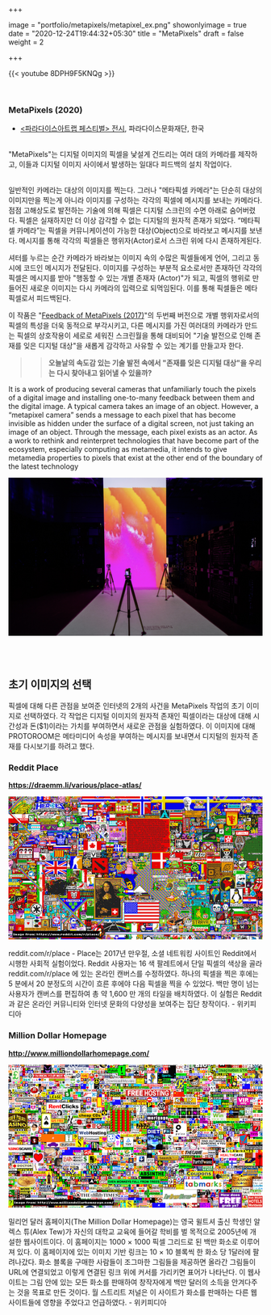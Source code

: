 +++

image = "portfolio/metapixels/metapixel_ex.png"
showonlyimage = true
date = "2020-12-24T19:44:32+05:30"
title = "MetaPixels"
draft = false
weight = 2

+++

 {{< youtube 8DPH9F5KNQg >}}


<br/>

### MetaPixels (2020)
- [<파라다이스아트랩 페스티벌> 전시](http://paradise-cf.or.kr/program/art_lab?menuitems=3), 파라다이스문화재단, 한국

<br/>
"MetaPixels"는 디지털 이미지의 픽셀을 낯설게 건드리는 여러 대의 카메라를 제작하고, 이들과 디지털 이미지 사이에서 발생하는 일대다 피드백의 설치 작업이다.
<br/><br/>

일반적인 카메라는 대상의 이미지를 찍는다. 그러나 "메타픽셀 카메라"는 단순히 대상의 이미지만을 찍는게 아니라 이미지를 구성하는 각각의 픽셀에 메시지를 보내는 카메라다. 점점 고해상도로 발전하는 기술에 의해  픽셀은 디지털 스크린의 수면 아래로 숨어버렸다. 픽셀은 실재하지만 더 이상 감각할 수 없는 디지털의 원자적 존재가 되었다. “메타픽셀 카메라”는 픽셀을 커뮤니케이션이 가능한 대상(Object)으로 바라보고 메시지를 보낸다. 메시지를 통해 각각의 픽셀들은 행위자(Actor)로서 스크린 위에 다시 존재하게된다.

셔터를 누르는 순간 카메라가 바라보는 이미지 속의 수많은 픽셀들에게 언어, 그리고 동시에 코드인 메시지가 전달된다. 이미지를 구성하는 부분적 요소로서만 존재하던 각각의 픽셀은 메시지를 받아 "행동할 수 있는 개별 존재자 (Actor)"가 되고, 픽셀의 행위로 만들어진 새로운 이미지는 다시 카메라의 입력으로 되먹임된다. 이를 통해 픽셀들은 메타픽셀로서 피드백된다.

이 작품은 "[Feedback of MetaPixels (2017)](/works/feedback-of-metapixels)"의 두번째 버전으로 개별 행위자로서의 픽셀의 특성을 더욱 동적으로 부각시키고, 다른 메시지를 가진 여러대의 카메라가 만드는 픽셀의 상호작용이 세로로 세워진 스크린월을 통해 대비되어 "기술 발전으로 인해 존재를 잊은 디지털 대상"을 새롭게 감각하고 사유할 수 있는 계기를 만들고자 한다.

>>**오늘날의 속도감 있는 기술 발전 속에서 "존재를 잊은 디지털 대상"을 우리는 다시 찾아내고 읽어낼 수 있을까?**

It is a work of producing several cameras that unfamiliarly touch the pixels of a digital image and installing one-to-many feedback between them and the digital image. A typical camera takes an image of an object. However, a “metapixel camera” sends a message to each pixel that has become invisible as hidden under the surface of a digital screen, not just taking an image of an object. Through the message, each pixel exists as an actor. As a work to rethink and reinterpret technologies that have become part of the ecosystem, especially computing as metamedia, it intends to give metamedia properties to pixels that exist at the other end of the boundary of the latest technology


![](./metapixels_02.png)


<br/><br/>
## 초기 이미지의 선택
픽셀에 대해 다른 관점을 보여준 인터넷의 2개의 사건을 MetaPixels 작업의 초기 이미지로 선택하였다. 각 작업은 디지털 이미지의 원자적 존재인 픽셀이라는 대상에 대해 시간성과 돈($1)이라는 가치를 부여하면서 새로운 관점을 실험하였다. 이 이미지에 대해 PROTOROOM은 메타미디어 속성을 부여하는 메시지를 보내면서 디지털의 원자적 존재를 다시보기를 하려고 했다.

### Reddit Place
**<https://draemm.li/various/place-atlas/>**

![](./init01.png?width=300px)

reddit.com/r/place - Place는 2017년 만우절, 소셜 네트워킹 사이트인 Reddit에서 시행한 사회적 실험이었다. Reddit 사용자는 16 색 팔레트에서 단일 픽셀의 색상을 골라  reddit.com/r/place 에 있는 온라인 캔버스를 수정하였다. 하나의 픽셀을 찍은 후에는 5 분에서 20 분정도의 시간이 흐른 후에야 다음 픽셀을 찍을 수 있었다. 백만 명이 넘는 사용자가 캔버스를 편집하여 총 약 1,600 만 개의 타일을 배치하였다. 이 실험은 Reddit과 같은 온라인 커뮤니티와 인터넷 문화의 다양성을 보여주는 집단 창작이다. - 위키피디아

### Million Dollar Homepage

**<http://www.milliondollarhomepage.com/>**

![](./init02.png)

밀리언 달러 홈페이지(The Million Dollar Homepage)는 영국 윌트셔 출신 학생인 알렉스 튜(Alex Tew)가 자신의 대학교 교육에 들어갈 학비를 벌 목적으로 2005년에 개설한 웹사이트이다. 이 홈페이지는 1000 × 1000 픽셀 그리드로 된 백만 화소로 이루어져 있다. 이 홈페이지에 있는 이미지 기반 링크는 10 × 10 블록씩 한 화소 당 1달러에 팔려나갔다. 화소 블록을 구매한 사람들이 조그마한 그림들을 제공하면 올라간 그림들이 URL에 연결되었고 이렇게 연결된 링크 위에 커서를 가리키면 표어가 나타난다. 이 웹사이트는 그림 안에 있는 모든 화소를 판매하여 창작자에게 백만 달러의 소득을 안겨다주는 것을 목표로 만든 것이다. 월 스트리트 저널은 이 사이트가 화소를 판매하는 다른 웹사이트들에 영향을 주었다고 언급하였다. - 위키피디아

